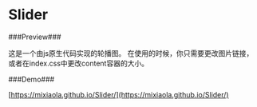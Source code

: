 # Slider

###Preview###

这是一个由js原生代码实现的轮播图。
在使用的时候，你只需要更改图片链接，或者在index.css中更改content容器的大小。

###Demo###

[https://mixiaola.github.io/Slider/](https://mixiaola.github.io/Slider/)
